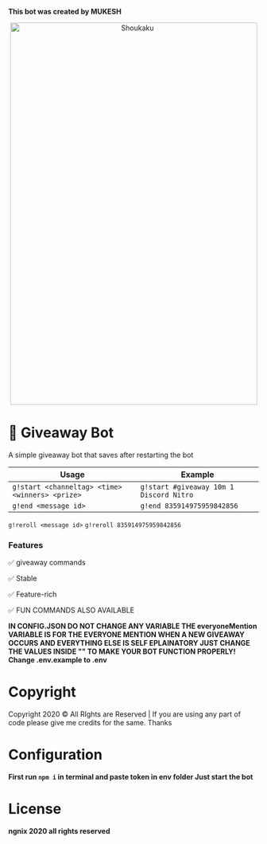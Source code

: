 


**This bot was created by MUKESH**

<p align="center">
  <img width="497" height="768" alt="Shoukaku" src="https://raw.githubusercontent.com/Deivu/Shoukaku/master/assets/cover.png"></img>
</p>

# 🎉 Giveaway Bot

A simple giveaway bot that saves after restarting the bot

Usage | Example
----- | -------
`g!start <channeltag> <time> <winners> <prize>` | `g!start #giveaway 10m 1 Discord Nitro`
`g!end <message id>` | `g!end 835914975959842856`
`g!reroll <message id>` `g!reroll 835914975959842856`


### Features

✅ giveaway commands

✅ Stable

✅ Feature-rich

✅ FUN COMMANDS ALSO AVAILABLE



**IN CONFIG.JSON DO NOT CHANGE ANY VARIABLE THE everyoneMention VARIABLE IS FOR THE EVERYONE MENTION WHEN A NEW GIVEAWAY OCCURS AND EVERYTHING ELSE IS SELF EPLAINATORY JUST CHANGE THE VALUES 
INSIDE "" TO MAKE YOUR BOT FUNCTION PROPERLY!
Change .env.example to .env**
# Copyright 
Copyright 2020 © All RIghts are Reserved | If you are using any part of code please give me credits for the same. Thanks

# Configuration 
**First run ``npm i`` in terminal and paste token in env folder
Just start the bot**

# License
**ngnix 2020 all rights reserved**
